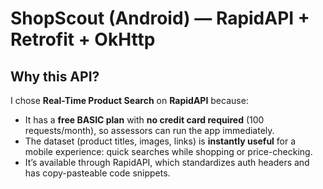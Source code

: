# ShopScout (Android) — RapidAPI + Retrofit + OkHttp

## Why this API?
I chose **Real-Time Product Search** on **RapidAPI** because:
- It has a **free BASIC plan** with **no credit card required** (100 requests/month), so assessors can run the app immediately.  
- The dataset (product titles, images, links) is **instantly useful** for a mobile experience: quick searches while shopping or price-checking.  
- It’s available through RapidAPI, which standardizes auth headers and has copy-pasteable code snippets.

 
